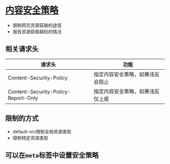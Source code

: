 # [内容安全策略](https://developer.mozilla.org/en-US/docs/Web/HTTP/CSP)

- 限制网页资源获取的途径
- 报告资源获取越权的情况

## 相关请求头

| 请求头                              | 功能                             |
| ----------------------------------- | -------------------------------- |
| Content-Security-Policy             | 指定内容安全策略，如果违反会阻止 |
| Content-Security-Policy-Report-Only | 指定内容安全策略，如果违反仅上报 |

## 限制的方式

- default-src限制全局资源类型
- 限制特定资源类型

## 可以在`meta`标签中设置安全策略
